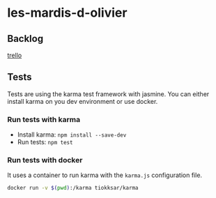 les-mardis-d-olivier
====================

## Backlog

[trello](https://trello.com/b/hlFnNTi4/resto-du-coeur)

## Tests

Tests are using the karma test framework with jasmine. You can either install karma on you dev environment or use docker.

### Run tests with karma

 - Install karma: `npm install --save-dev`
 - Run tests: `npm test`

### Run tests with docker

It uses a container to run karma with the `karma.js` configuration file.

```sh
docker run -v $(pwd):/karma tiokksar/karma
```
